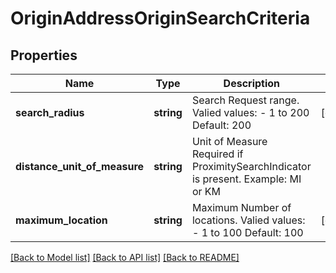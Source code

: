# OriginAddressOriginSearchCriteria

## Properties
Name | Type | Description | Notes
------------ | ------------- | ------------- | -------------
**search_radius** | **string** | Search Request range. Valied values: - 1 to 200  Default: 200 | [optional] 
**distance_unit_of_measure** | **string** | Unit of Measure  Required if ProximitySearchIndicator is present. Example: MI or KM | 
**maximum_location** | **string** | Maximum Number of locations. Valied values: - 1 to 100  Default: 100 | [optional] 

[[Back to Model list]](../../README.md#documentation-for-models) [[Back to API list]](../../README.md#documentation-for-api-endpoints) [[Back to README]](../../README.md)

